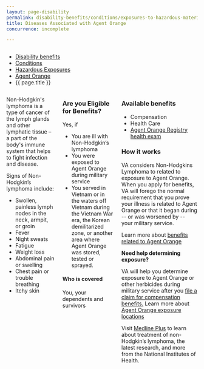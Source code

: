 ```yaml
---
layout: page-disability
permalink: disability-benefits/conditions/exposures-to-hazardous-materials/agent-orange/non-hodgkins/index.html
title: Diseases Associated with Agent Orange
concurrence: incomplete

---
```


<div class="splash" markdown="0">
<div class="row" markdown="0">
<div class="small-12 columns" markdown="0">

<ul class="breadcrumbs" role="menubar" aria-label="Primary">
<li class="parent"><a href="{{ site.url }}/disability-benefits/">Disability benefits</a></li>
<li class="parent"><a href="{{ site.url }}/disability-benefits/conditions/">Conditions</a></li>
<li class="parent"><a href="{{ site.url }}/disability-benefits/conditions/exposures-to-hazardous-materials/">Hazardous Exposures</a></li>
<li class="parent"><a href="{{ site.url }}/disability-benefits/conditions/exposures-to-hazardous-materials/agent-orange">Agent Orange</a></li>
<li class="active">{{ page.title }}</li>
</ul>

</div>
</div>
</div>

<div class="main" role="main" markdown="0">

<div class="section one" markdown="0">
<div class="primary" markdown="0">
<div class="row" markdown="0">
<div class="small-12 columns">

<div markdown="1">

Non-Hodgkin's lymphoma is a type of cancer of the lymph glands and other lymphatic tissue – a part of the body's immune system that helps to fight infection and disease.

Signs of Non-Hodgkin’s lymphoma include:

- Swollen, painless lymph nodes in the neck, armpit, or groin
- Fever
- Night sweats
- Fatigue
- Weight loss
- Abdominal pain or swelling
- Chest pain or trouble breathing
- Itchy skin

</div>

<div class="call-out" markdown="1">

### Are you Eligible for Benefits?

Yes, if

- You are ill with Non-Hodgkin’s lymphoma
- You were exposed to Agent Orange during military service
- You served in Vietnam or in the waters off Vietnam during the Vietnam War era, the Korean demilitarized zone, or another area where Agent Orange was stored, tested or sprayed.

#### Who is covered

 You, your dependents and survivors

</div>

<div markdown="1">

### Available benefits

- Compensation
- Health Care
- [Agent Orange Registry health exam]( http://www.publichealth.va.gov/exposures/agentorange/benefits/registry-exam.asp)

### How it works

VA considers Non-Hodgkins Lymphoma to related to exposure to Agent Orange. When you apply for benefits, VA will forego the normal requirement that you prove your illness is related to Agent Orange or that it began during -- or was worsened by -- your military service.

Learn more about [benefits related to Agent Orange](exposurehttp://www.publichealth.va.gov/exposures/agentorange/benefits/index.asp)

**Need help determining exposure?**

VA will help you determine exposure to Agent Orange or other herbicides during military service after you [file a claim for compensation benefits.](https://www.ebenefits.va.gov/ebenefits/about/feature?feature=disability-compensation)
Learn more about [Agent Orange exposure locations](http://www.publichealth.va.gov/exposures/agentorange/locations/thailand.asp#sthash.oK22WgPr.dpuf)

Visit [Medline Plus](https://www.nlm.nih.gov/medlineplus/ency/article/000581.htm) to learn about treatment of non-Hodgkin’s lymphoma, the latest research, and more from the National Institutes of Health.


</div>
</div>

</div>

</div>
</div>
